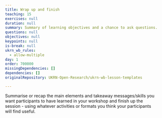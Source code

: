 ```yaml
---
title: Wrap up and finish
teaching: 15
exercises: null
duration: null
summary: Summary of learning objectives and a chance to ask questions.
questions: null
objectives: null
keypoints: null
is-break: null
ukrn_wb_rules:
  - allow-multiple
day: 1
order: 700000
missingDependencies: []
dependencies: []
originalRepository: UKRN-Open-Research/ukrn-wb-lesson-templates

---
```

Summarise or recap the main elements and takeaway messages/skills you want participants to have learned in your workshop and finish up the session - using whatever activities or formats you think your participants will find useful.